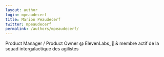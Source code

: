 ```yaml
---
layout: author
login: mpeaudecerf
title: Marion Peaudecerf
twitter: mpeaudecerf
permalink: /authors/mpeaudecerf/
---
```

Product Manager / Product Owner @ ElevenLabs_🚀 & membre actif de la squad intergalactique des agilistes
